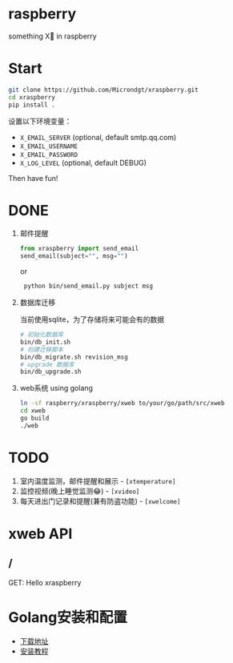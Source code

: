 # raspberry

something X🎩 in raspberry

Start
===

```bash
git clone https://github.com/Microndgt/xraspberry.git
cd xraspberry
pip install .
```

设置以下环境变量：

- `X_EMAIL_SERVER` (optional, default smtp.qq.com)
- `X_EMAIL_USERNAME`
- `X_EMAIL_PASSWORD`
- `X_LOG_LEVEL` (optional, default DEBUG)

Then have fun!

DONE
===

1. 邮件提醒

    ```python
   from xraspberry import send_email
   send_email(subject="", msg="")
    ```
   
   or
   
   ```bash
    python bin/send_email.py subject msg
   ```

2. 数据库迁移
    
    当前使用sqlite，为了存储将来可能会有的数据
    
    ```bash
    # 初始化数据库
    bin/db_init.sh
    # 创建迁移脚本
    bin/db_migrate.sh revision_msg
    # upgrade 数据库
    bin/db_upgrade.sh
    ```

3. web系统 using golang
    
    ```bash
    ln -sf raspberry/xraspberry/xweb to/your/go/path/src/xweb
    cd xweb
    go build
    ./web
    ```

TODO
===

1. 室内温度监测，邮件提醒和展示 - `[xtemperature]`
2. 监控视频(晚上睡觉监测😂) - `[xvideo]`
3. 每天进出门记录和提醒(兼有防盗功能) - `[xwelcome]`

xweb API
===

/
---

GET: Hello xraspberry

Golang安装和配置
===

- [下载地址](https://golang.org/dl/)
- [安装教程](https://golang.org/doc/install)